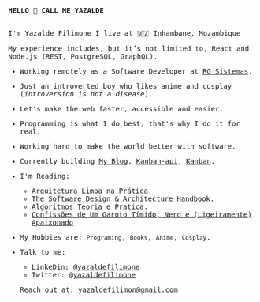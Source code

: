 <samp>
<strong> HELLO 👋 CALL ME YAZALDE </strong><br><br>
  
  
I'm Yazalde Filimone I live at 🇲🇿 Inhambane, Mozambique

My experience includes, but it’s not limited to, React and Node.js (REST, PostgreSQL, GraphQL).

- Working remotely as a Software Developer at [RG Sistemas](http://www.rgsistemas.com.br).
- Just an introverted boy who likes anime and cosplay (_introversion is not a disease_).

- Let's make the web faster, accessible and easier.
  
- Programming is what I do best, that's why I do it for real.
  
- Working hard to make the world better with software.

- Currently building [My Blog](https://github.com/yazaldefilimonepinto/yazaldefilimone), [Kanban-api](https://github.com/yazaldefilimonepinto/kanban-api), [Kanban](https://github.com/yazaldefilimonepinto/kanban).

- I'm Reading:

  - [Arquitetura Limpa na Prática](https://pay.hotmart.com/O59619511K?checkoutMode=10).
  - [The Software Design & Architecture
    Handbook](https://solidbook.io).
  - [Algoritmos Teoria e Pratica](https://www.amazon.com.br/Algoritmos-Teoria-Pr%C3%A1tica-Thomas-Cormen/dp/8535236996).
  - [Confissões de Um Garoto Tímido, Nerd e (Ligeiramente) Apaixonado](https://www.amazon.com.br/Confiss%C3%B5es-Garoto-T%C3%ADmido-Ligeiramente-Apaixonado/dp/8580416957)

- My Hobbies are: `Programing`, `Books`, `Anime`, `Cosplay`.
  
- Talk to me:
   - LinkeDin: [@yazaldefilimone](https://www.linkedin.com/in/yazalde-filimone)
   - Twitter:  [@yazaldefilimone](https://twitter.com/yazaldefilimone)
  
  Reach out at: [yazaldefilimon@gmail.com](mailto:yazaldefilimon@gmail.com)
